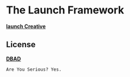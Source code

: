 # The Launch Framework
__[launch Creative](http://launchboom.com)__


## License
__[DBAD](http://www.dbad-license.org/)__

	Are You Serious? Yes.

